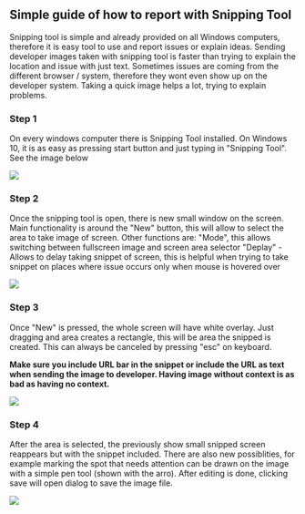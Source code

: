 

## Simple guide of how to report with Snipping Tool
Snipping tool is simple and already provided on all Windows computers, therefore it is easy tool to use and report issues or explain ideas. Sending developer images taken with snipping tool is faster than trying to explain the location and issue with just text. Sometimes issues are coming from the different browser / system, therefore they wont even show up on the developer system. Taking a quick image helps a lot, trying to explain problems.

### Step 1


On every windows computer there is Snipping Tool installed. On Windows 10, it is as easy as pressing start button and just typing in "Snipping Tool". See the image below

![]({{site.baseurl}}//assets/images/Snippingtool1.PNG)

### Step 2
Once the snipping tool is open, there is new small window on the screen. Main functionality is around the "New" button, this will allow to select the area to take image of screen.
Other functions are:
"Mode", this allows switching between fullscreen image and screen area selector
"Deplay" - Allows to delay taking snippet of screen, this is helpful when trying to take snippet on places where issue occurs only when mouse is hovered over

![]({{site.baseurl}}//assets/images/snippingtool2_LI.jpg)

### Step 3
Once "New" is pressed, the whole screen will have white overlay. Just dragging and area creates a rectangle, this will be area the snipped is created. This can always be canceled by pressing "esc" on keyboard.

**Make sure you include URL bar in the snippet or include the URL as text when sending the image to developer. Having image without context is as bad as having no context.** 

![]({{site.baseurl}}//assets/images/snippingtool3.png)

### Step 4
After the area is selected, the previously show small snipped screen reappears but with the snippet included. There are also new possiblities, for example marking the spot that needs attention can be drawn on the image with a simple pen tool (shown with the arro). After editing is done, clicking save will open dialog to save the image file.

![]({{site.baseurl}}//assets/images/snippingtool4_LI.jpg)